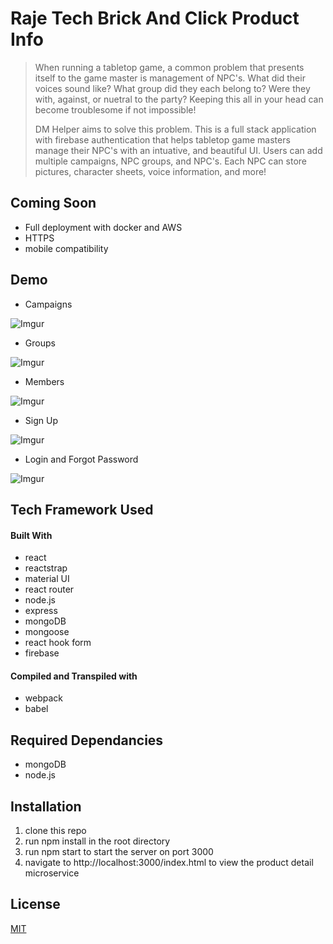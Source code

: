 # Raje Tech Brick And Click Product Info

>When running a tabletop game, a common problem that presents itself to the game master is management of NPC's. What did their voices sound like?  What group did they each belong to? Were they with, against, or nuetral to the party?  Keeping this all in your head can become troublesome if not impossible! 
>
>DM Helper aims to solve this problem.  This is a full stack application with firebase authentication that helps tabletop game masters manage their NPC's with an intuative, and beautiful UI. Users can add multiple campaigns, NPC groups, and NPC's.  Each NPC can store pictures, character sheets, voice information, and more!

## Coming Soon
- Full deployment with docker and AWS
- HTTPS 
- mobile compatibility 

## Demo

- Campaigns

![Imgur](https://i.imgur.com/QrIS1m0.gif)

- Groups

![Imgur](https://i.imgur.com/BftCXhG.gif)

- Members

![Imgur](https://i.imgur.com/IeFYt6j.gif)

- Sign Up

![Imgur](https://i.imgur.com/9uGmDvT.gif)

- Login and Forgot Password

![Imgur](https://i.imgur.com/hA9a9bV.gif)

## Tech Framework Used
#### Built With
- react
- reactstrap
- material UI
- react router
- node.js
- express
- mongoDB
- mongoose
- react hook form
- firebase
#### Compiled and Transpiled with
- webpack 
- babel
## Required Dependancies
- mongoDB
- node.js
## Installation
1. clone this repo
2. run npm install in the root directory
3. run npm start to start the server on port 3000
4. navigate to http://localhost:3000/index.html to view the product detail microservice

## License
[MIT](https://choosealicense.com/licenses/mit/)
